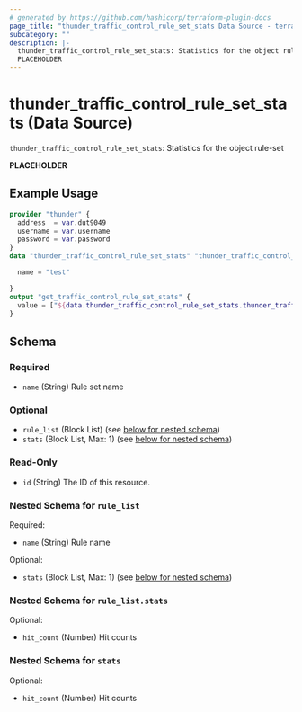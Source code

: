 ```yaml
---
# generated by https://github.com/hashicorp/terraform-plugin-docs
page_title: "thunder_traffic_control_rule_set_stats Data Source - terraform-provider-thunder"
subcategory: ""
description: |-
  thunder_traffic_control_rule_set_stats: Statistics for the object rule-set
  PLACEHOLDER
---
```


# thunder_traffic_control_rule_set_stats (Data Source)

`thunder_traffic_control_rule_set_stats`: Statistics for the object rule-set

__PLACEHOLDER__

## Example Usage

```terraform
provider "thunder" {
  address  = var.dut9049
  username = var.username
  password = var.password
}
data "thunder_traffic_control_rule_set_stats" "thunder_traffic_control_rule_set_stats" {

  name = "test"

}
output "get_traffic_control_rule_set_stats" {
  value = ["${data.thunder_traffic_control_rule_set_stats.thunder_traffic_control_rule_set_stats}"]
}
```

<!-- schema generated by tfplugindocs -->
## Schema

### Required

- `name` (String) Rule set name

### Optional

- `rule_list` (Block List) (see [below for nested schema](#nestedblock--rule_list))
- `stats` (Block List, Max: 1) (see [below for nested schema](#nestedblock--stats))

### Read-Only

- `id` (String) The ID of this resource.

<a id="nestedblock--rule_list"></a>
### Nested Schema for `rule_list`

Required:

- `name` (String) Rule name

Optional:

- `stats` (Block List, Max: 1) (see [below for nested schema](#nestedblock--rule_list--stats))

<a id="nestedblock--rule_list--stats"></a>
### Nested Schema for `rule_list.stats`

Optional:

- `hit_count` (Number) Hit counts



<a id="nestedblock--stats"></a>
### Nested Schema for `stats`

Optional:

- `hit_count` (Number) Hit counts



